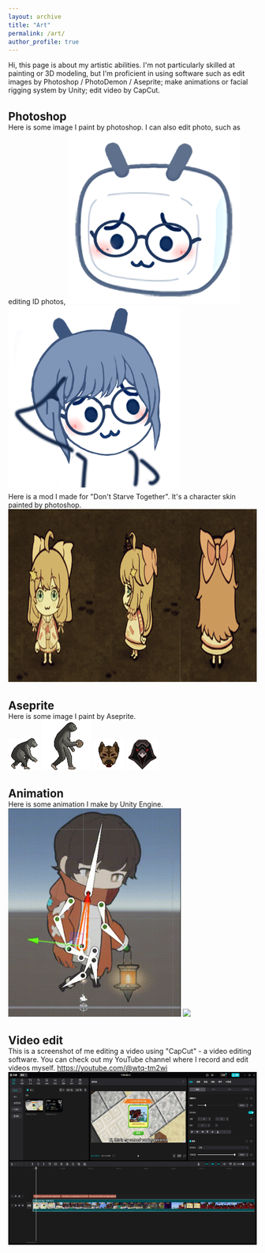 ```yaml
---
layout: archive
title: "Art"
permalink: /art/
author_profile: true
---
```

Hi, this page is about my artistic abilities. I'm not particularly skilled at painting or 3D modeling, but I'm proficient in using software such as edit images by Photoshop / PhotoDemon / Aseprite; make animations or facial rigging system by Unity; edit video by CapCut.

<!-- 1.Photoshop -->
<br/><span style="font-weight: bold; font-size: 1.6em;">Photoshop</span><br/>
Here is some image I paint by photoshop. I can also edit photo, such as editing ID photos, 
<img src="/images/ART_1.png" style="width: 350px; height: auto;">
<img src="/images/ART_2.png" style="width: 350px; height: auto;">
<br/>
Here is a mod I made for "Don't Starve Together". It's a character skin painted by photoshop. 
<img src="/images/ART_3.png" style="width: auto; height: 350px;">
<!-- 2.Aseprite -->
<br/><span style="font-weight: bold; font-size: 1.6em;">Aseprite</span><br/>
Here is some image I paint by Aseprite.
<br/>
<img src="/images/ASEPRITE_1.png">
<img src="/images/ASEPRITE_2.png">
<img src="/images/ASEPRITE_3.png">
<img src="/images/ASEPRITE_4.png">
<!-- 3.Animation -->
<br/><span style="font-weight: bold; font-size: 1.6em;">Animation</span><br/>
Here is some animation I make by Unity Engine.
<img src="/images/ANIM_1.gif" style="width: 350px; height: auto;">
<img src="/images/ANIM_2.gif" style="width: 350px; height: auto;">
<!-- 4.Video edit -->
<br/><span style="font-weight: bold; font-size: 1.6em;">Video edit</span><br/>
This is a screenshot of me editing a video using "CapCut" - a video editing software.
You can check out my YouTube channel where I record and edit videos myself.
<a href=" https://youtube.com/@wtq-tm2wi " target="_blank"><u>https://youtube.com/@wtq-tm2wi</u></a>
<img src="/images/VIDEO_1.png" style="width: auto; height: 350px;">